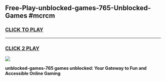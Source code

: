 
## Free-Play-unblocked-games-765-Unblocked-Games #mcrcm
<h3>
<a href="https://news.freeplayer.one?title=unblocked-games-765&ref=8M">CLICK TO PLAY</a></h3>
<hr>

<h3>
<a href="https://news.freeplayer.one?title=unblocked-games-765&ref=8M">CLICK 2 PLAY</a>
  
</h3>

<a href="https://news.freeplayer.one?title=unblocked-games-765&ref=8M"><img src="https://clearcache.store/games.png"></a>


**unblocked-games-765 games unblocked: Your Gateway to Fun and Accessible Online Gaming**
